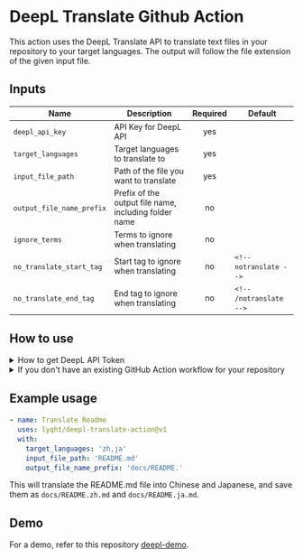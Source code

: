 # DeepL Translate Github Action 

This action uses the DeepL Translate API to translate text files in your repository to your target languages. The output will follow the file extension of the given input file.

## Inputs

| Name                  | Description                                      | Required | Default | 
| --------------------- | ------------------------------------------------ |:--------:| ------- |
| `deepl_api_key`       | API Key for DeepL API                            |   yes     |  |
| `target_languages`    | Target languages to translate to                 |   yes    |         |
| `input_file_path`     | Path of the file you want to translate           |   yes    |         |  
| `output_file_name_prefix` | Prefix of the output file name, including folder name |   no     |         |
| `ignore_terms`        | Terms to ignore when translating                 |   no     |         |  
| `no_translate_start_tag` | Start tag to ignore when translating           |   no     |  `<!-- notranslate -->`  |
| `no_translate_end_tag`   | End tag to ignore when translating                |   no     | `<!-- /notranslate -->` |


## How to use

<details><summary>How to get DeepL API Token</summary>

First, you need to [sign up for a DeepL account](https://www.deepl.com/). Then you can go to https://www.deepl.com/account/summary and retrieve your token there.

![Screenshot of where the auth key is located on the website](DeepL_API_Auth_Key_Example.png)

</details>

<details><summary>If you don't have an existing GitHub Action workflow for your repository</summary>

1. Create a folder `.github/workflows` if you don't have it already 
2. Inside that folder, create a YAML file say `translate.yml`
3. In the `translate.yml` file, you can copy the example below and modify it to your usage.
</details>

## Example usage

```yaml
- name: Translate Readme
  uses: lyqht/deepl-translate-action@v1
  with:
    target_languages: 'zh,ja'
    input_file_path: 'README.md'
    output_file_name_prefix: 'docs/README.'  
```

This will translate the README.md file into Chinese and Japanese, and save them as `docs/README.zh.md` and `docs/README.ja.md`.

## Demo

For a demo, refer to this repository [deepl-demo](https://github.com/lyqht/deepl-demo).